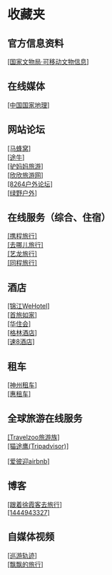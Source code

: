 # 收藏夹
## 官方信息资料  
<a href="http://www.ncha.gov.cn/col/col2267/index.html" target="_blank">[国家文物局·可移动文物信息]</a>  
  
## 在线媒体  
<a href="http://www.dili360.com/" target="_blank">[中国国家地理]</a> 
  
## 网站论坛  
<a href="https://www.mafengwo.cn/" target="_blank">[马蜂窝]</a>  
<a href="https://www.tuniu.com/" target="_blank">[途牛]</a>   
<a href="http://www.lvmama.com/" target="_blank">[驴妈妈旅游]</a>  
<a href="http://www.cncn.com/" target="_blank">[欣欣旅游网]</a>   
<a href="https://www.8264.com/" target="_blank">[8264户外论坛]</a>   
<a href="https://www.lvye.cn/" target="_blank">[绿野户外]</a>
  
## 在线服务（综合、住宿）  
<a href="https://www.ctrip.com/" target="_blank">[携程旅行]</a>  
<a href="https://www.qunar.com/" target="_blank">[去哪儿旅行]</a>  
<a href="https://www.elong.com/" target="_blank">[艺龙旅行]</a>  
<a href="https://www.ly.com/" target="_blank">[同程旅行]</a>  
  
## 酒店  
<a href="https://hotel.bestwehotel.com/" target="_blank">[锦江WeHotel]</a>  
<a href="https://www.bthhotels.com/" target="_blank">[首旅如家]</a>  
<a href="https://www.hworld.com/" target="_blank">[华住会]</a>  
<a href="https://www.998.com/" target="_blank">[格林酒店]</a>    
<a href="http://www.super8.com.cn/" target="_blank">[速8酒店]</a>  

## 租车  
<a href="https://www.zuche.com/" target="_blank">[神州租车]</a>  
<a href="https://www.huizuche.com/" target="_blank">[惠租车]</a>  
  
## 全球旅游在线服务    
<a href="https://www.travelzoo.com/cn/" target="_blank">[Travelzoo旅游族]</a>  
<a href="https://www.tripadvisor.cn/" target="_blank">[猫途鹰(Tripadvisor)]</a>  
  
<a href="https://www.airbnb.cn/?locale=zh" target="_blank">[爱彼迎airbnb]</a>  
  
## 博客  
<a href="https://blog.sina.com.cn/u/1187981564" target="_blank">[跟着徐霞客去旅行]</a>   
<a href="https://blog.sina.com.cn/u/1444943327" target="_blank">[1444943327]</a>
  
## 自媒体视频  
<a href="https://space.bilibili.com/437573432" target="_blank">[巡游轨迹]</a>  
<a href="https://space.bilibili.com/1880200225/video" target="_blank">[飘飘的旅行]</a>